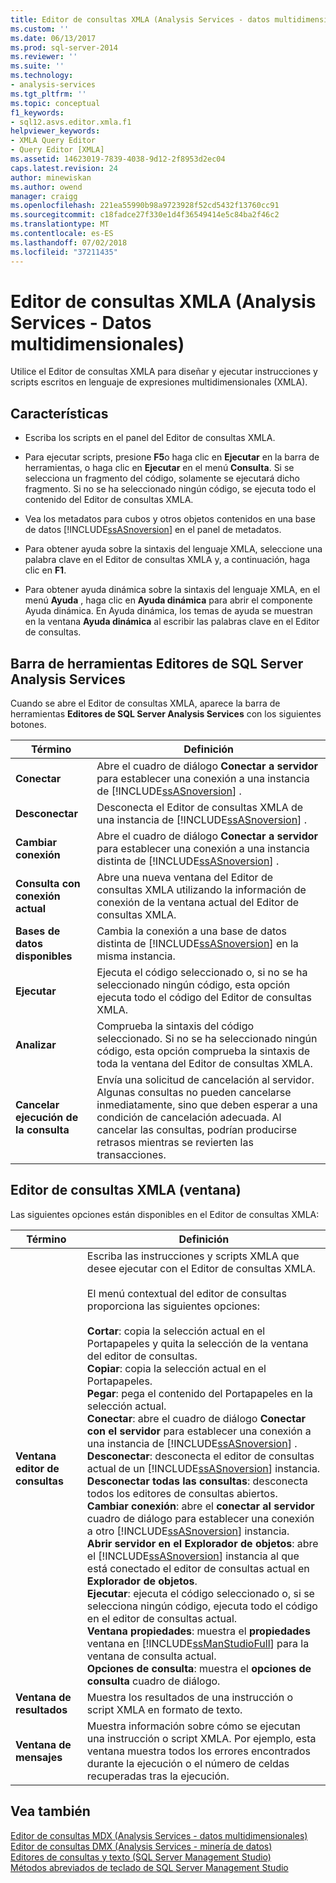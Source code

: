 ```yaml
---
title: Editor de consultas XMLA (Analysis Services - datos multidimensionales) | Microsoft Docs
ms.custom: ''
ms.date: 06/13/2017
ms.prod: sql-server-2014
ms.reviewer: ''
ms.suite: ''
ms.technology:
- analysis-services
ms.tgt_pltfrm: ''
ms.topic: conceptual
f1_keywords:
- sql12.asvs.editor.xmla.f1
helpviewer_keywords:
- XMLA Query Editor
- Query Editor [XMLA]
ms.assetid: 14623019-7839-4038-9d12-2f8953d2ec04
caps.latest.revision: 24
author: minewiskan
ms.author: owend
manager: craigg
ms.openlocfilehash: 221ea55990b98a9723928f52cd5432f13760cc91
ms.sourcegitcommit: c18fadce27f330e1d4f36549414e5c84ba2f46c2
ms.translationtype: MT
ms.contentlocale: es-ES
ms.lasthandoff: 07/02/2018
ms.locfileid: "37211435"
---
```

# <a name="xmla-query-editor-analysis-services---multidimensional-data"></a>Editor de consultas XMLA (Analysis Services - Datos multidimensionales)
  Utilice el Editor de consultas XMLA para diseñar y ejecutar instrucciones y scripts escritos en lenguaje de expresiones multidimensionales (XMLA).  
  
## <a name="features"></a>Características  
  
-   Escriba los scripts en el panel del Editor de consultas XMLA.  
  
-   Para ejecutar scripts, presione **F5**o haga clic en **Ejecutar** en la barra de herramientas, o haga clic en **Ejecutar** en el menú **Consulta**. Si se selecciona un fragmento del código, solamente se ejecutará dicho fragmento. Si no se ha seleccionado ningún código, se ejecuta todo el contenido del Editor de consultas XMLA.  
  
-   Vea los metadatos para cubos y otros objetos contenidos en una base de datos [!INCLUDE[ssASnoversion](../includes/ssasnoversion-md.md)] en el panel de metadatos.  
  
-   Para obtener ayuda sobre la sintaxis del lenguaje XMLA, seleccione una palabra clave en el Editor de consultas XMLA y, a continuación, haga clic en **F1**.  
  
-   Para obtener ayuda dinámica sobre la sintaxis del lenguaje XMLA, en el menú **Ayuda** , haga clic en **Ayuda dinámica** para abrir el componente Ayuda dinámica. En Ayuda dinámica, los temas de ayuda se muestran en la ventana **Ayuda dinámica** al escribir las palabras clave en el Editor de consultas.  
  
## <a name="sql-server-analysis-services-editors-toolbar"></a>Barra de herramientas Editores de SQL Server Analysis Services  
 Cuando se abre el Editor de consultas XMLA, aparece la barra de herramientas **Editores de SQL Server Analysis Services** con los siguientes botones.  
  
|Término|Definición|  
|----------|----------------|  
|**Conectar**|Abre el cuadro de diálogo **Conectar a servidor** para establecer una conexión a una instancia de [!INCLUDE[ssASnoversion](../includes/ssasnoversion-md.md)] .|  
|**Desconectar**|Desconecta el Editor de consultas XMLA de una instancia de [!INCLUDE[ssASnoversion](../includes/ssasnoversion-md.md)] .|  
|**Cambiar conexión**|Abre el cuadro de diálogo **Conectar a servidor** para establecer una conexión a una instancia distinta de [!INCLUDE[ssASnoversion](../includes/ssasnoversion-md.md)] .|  
|**Consulta con conexión actual**|Abre una nueva ventana del Editor de consultas XMLA utilizando la información de conexión de la ventana actual del Editor de consultas XMLA.|  
|**Bases de datos disponibles**|Cambia la conexión a una base de datos distinta de [!INCLUDE[ssASnoversion](../includes/ssasnoversion-md.md)] en la misma instancia.|  
|**Ejecutar**|Ejecuta el código seleccionado o, si no se ha seleccionado ningún código, esta opción ejecuta todo el código del Editor de consultas XMLA.|  
|**Analizar**|Comprueba la sintaxis del código seleccionado. Si no se ha seleccionado ningún código, esta opción comprueba la sintaxis de toda la ventana del Editor de consultas XMLA.|  
|**Cancelar ejecución de la consulta**|Envía una solicitud de cancelación al servidor. Algunas consultas no pueden cancelarse inmediatamente, sino que deben esperar a una condición de cancelación adecuada. Al cancelar las consultas, podrían producirse retrasos mientras se revierten las transacciones.|  
  
## <a name="xmla-query-editor-window"></a>Editor de consultas XMLA (ventana)  
 Las siguientes opciones están disponibles en el Editor de consultas XMLA:  
  
|Término|Definición|  
|----------|----------------|  
|**Ventana editor de consultas**|Escriba las instrucciones y scripts XMLA que desee ejecutar con el Editor de consultas XMLA.<br /><br /> El menú contextual del editor de consultas proporciona las siguientes opciones:<br /><br /> **Cortar**: copia la selección actual en el Portapapeles y quita la selección de la ventana del editor de consultas.<br />**Copiar**: copia la selección actual en el Portapapeles.<br />**Pegar**: pega el contenido del Portapapeles en la selección actual.<br />**Conectar**: abre el cuadro de diálogo **Conectar con el servidor** para establecer una conexión a una instancia de [!INCLUDE[ssASnoversion](../includes/ssasnoversion-md.md)] .<br />**Desconectar**: desconecta el editor de consultas actual de un [!INCLUDE[ssASnoversion](../includes/ssasnoversion-md.md)] instancia.<br />**Desconectar todas las consultas**: desconecta todos los editores de consultas abiertos.<br />**Cambiar conexión**: abre el **conectar al servidor** cuadro de diálogo para establecer una conexión a otro [!INCLUDE[ssASnoversion](../includes/ssasnoversion-md.md)] instancia.<br />**Abrir servidor en el Explorador de objetos**: abre el [!INCLUDE[ssASnoversion](../includes/ssasnoversion-md.md)] instancia al que está conectado el editor de consultas actual en **Explorador de objetos**.<br />**Ejecutar**: ejecuta el código seleccionado o, si se selecciona ningún código, ejecuta todo el código en el editor de consultas actual.<br />**Ventana propiedades**: muestra el **propiedades** ventana en [!INCLUDE[ssManStudioFull](../includes/ssmanstudiofull-md.md)] para la ventana de consulta actual.<br />**Opciones de consulta**: muestra el **opciones de consulta** cuadro de diálogo.|  
|**Ventana de resultados**|Muestra los resultados de una instrucción o script XMLA en formato de texto.|  
|**Ventana de mensajes**|Muestra información sobre cómo se ejecutan una instrucción o script XMLA. Por ejemplo, esta ventana muestra todos los errores encontrados durante la ejecución o el número de celdas recuperadas tras la ejecución.|  
  
## <a name="see-also"></a>Vea también  
 [Editor de consultas MDX &#40;Analysis Services - datos multidimensionales&#41;](mdx-query-editor-analysis-services-multidimensional-data.md)   
 [Editor de consultas DMX &#40;Analysis Services - minería de datos&#41;](dmx-query-editor-analysis-services-data-mining.md)   
 [Editores de consultas y texto &#40;SQL Server Management Studio&#41;](../relational-databases/scripting/query-and-text-editors-sql-server-management-studio.md)   
 [Métodos abreviados de teclado de SQL Server Management Studio](../ssms/sql-server-management-studio-keyboard-shortcuts.md)  
  
  
